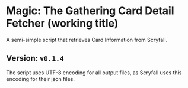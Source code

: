 # Magic: The Gathering Card Detail Fetcher (working title)
A semi-simple script that retrieves Card Information from Scryfall.

## Version: `v0.1.4`

The script uses UTF-8 encoding for all output files, as Scryfall uses this encoding for their json files.